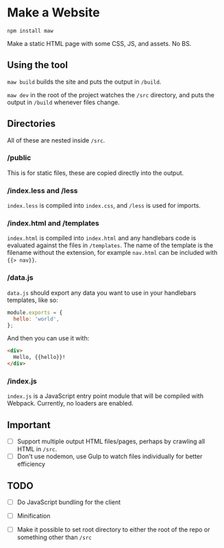 # Make a Website

```
npm install maw
```

Make a static HTML page with some CSS, JS, and assets. No BS.

## Using the tool

`maw build` builds the site and puts the output in `/build`.

`maw dev` in the root of the project watches the `/src` directory, and puts the output in `/build` whenever files change.

## Directories

All of these are nested inside `/src`.

### /public

This is for static files, these are copied directly into the output.

### /index.less and /less

`index.less` is compiled into `index.css`, and `/less` is used for imports.

### /index.html and /templates

`index.html` is compiled into `index.html` and any handlebars code is evaluated against the files in `/templates`. The name of the template is the filename without the extension, for example `nav.html` can be included with `{{> nav}}`.

### /data.js

`data.js` should export any data you want to use in your handlebars templates, like so:

```js
module.exports = {
  hello: 'world',
};
```

And then you can use it with:

```html
<div>
  Hello, {{hello}}!
</div>
```

### /index.js

`index.js` is a JavaScript entry point module that will be compiled with Webpack. Currently, no loaders are enabled.

## Important

- [ ] Support multiple output HTML files/pages, perhaps by crawling all HTML in `/src`.
- [ ] Don't use nodemon, use Gulp to watch files individually for better efficiency

## TODO

- [ ] Do JavaScript bundling for the client
- [ ] Minification
- [ ] Make it possible to set root directory to either the root of the repo or something other than `/src`

